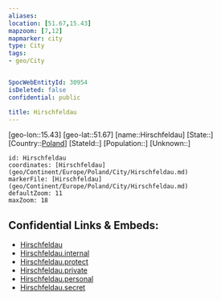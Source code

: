 ```yaml
---
aliases: 
location: [51.67,15.43]
mapzoom: [7,12] 
mapmarker: city 
type: City
tags:
- geo/City


SpocWebEntityId: 30954
isDeleted: false
confidential: public

title: Hirschfeldau
---
```

[geo-lon::15.43]
[geo-lat::51.67]
[name::Hirschfeldau]
[State::]
[Country::[Poland](geo/Continent/Europe/Poland.md)]
[StateId::]
[Population::]
[Unknown::]


```leaflet
id: Hirschfeldau
coordinates: [Hirschfeldau](geo/Continent/Europe/Poland/City/Hirschfeldau.md)
markerFile: [Hirschfeldau](geo/Continent/Europe/Poland/City/Hirschfeldau.md)
defaultZoom: 11 
maxZoom: 18
```


## Confidential Links & Embeds: 
- [Hirschfeldau](../../../../../../_public/geo/Continent/Europe/Poland/City/Hirschfeldau.md) 
- [Hirschfeldau.internal](../../../../../../_internal/geo/Continent/Europe/Poland/City/Hirschfeldau.internal.md) 
- [Hirschfeldau.protect](../../../../../../_protect/geo/Continent/Europe/Poland/City/Hirschfeldau.protect.md) 
- [Hirschfeldau.private](../../../../../../_private/geo/Continent/Europe/Poland/City/Hirschfeldau.private.md) 
- [Hirschfeldau.personal](../../../../../../_personal/geo/Continent/Europe/Poland/City/Hirschfeldau.personal.md) 
- [Hirschfeldau.secret](../../../../../../_secret/geo/Continent/Europe/Poland/City/Hirschfeldau.secret.md) 
